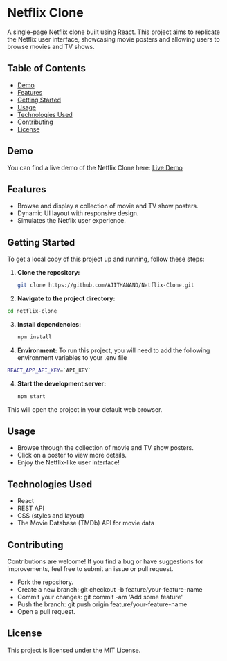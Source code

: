 # Netflix Clone

A single-page Netflix clone built using React. This project aims to replicate the Netflix user interface, showcasing movie posters and allowing users to browse movies and TV shows.

## Table of Contents

- [Demo](#demo)
- [Features](#features)
- [Getting Started](#getting-started)
- [Usage](#usage)
- [Technologies Used](#technologies-used)
- [Contributing](#contributing)
- [License](#license)

## Demo

You can find a live demo of the Netflix Clone here: [Live Demo](https://ajithanand.github.io/Netflix-Clone/)

## Features

- Browse and display a collection of movie and TV show posters.
- Dynamic UI layout with responsive design.
- Simulates the Netflix user experience.

## Getting Started

To get a local copy of this project up and running, follow these steps:

1. **Clone the repository:**

   ```bash
   git clone https://github.com/AJITHANAND/Netflix-Clone.git
   ```
2.  **Navigate to the project directory:**
   ```bash
   cd netflix-clone
   ```
3. **Install dependencies:**
   ```bash
   npm install
   ```
4. **Environment:**
To run this project, you will need to add the following environment variables to your .env file
```bash
REACT_APP_API_KEY=`API_KEY`
```
4. **Start the development server:**
   ```bash
   npm start
   ```
This will open the project in your default web browser.

## Usage

- Browse through the collection of movie and TV show posters.
- Click on a poster to view more details.
- Enjoy the Netflix-like user interface!

## Technologies Used

- React
- REST API
- CSS (styles and layout)
- The Movie Database (TMDb) API for movie data

## Contributing

Contributions are welcome! If you find a bug or have suggestions for improvements, feel free to submit an issue or pull request.

- Fork the repository.
- Create a new branch: git checkout -b feature/your-feature-name
- Commit your changes: git commit -am 'Add some feature'
- Push the branch: git push origin feature/your-feature-name
- Open a pull request.

## License

This project is licensed under the MIT License.

